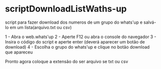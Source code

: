 # scriptDownloadListWaths-up
script para fazer download dos numeros de um grupo do whats'up e salvá-lo em um lista(arquivo.txt ou csv)


1 - Abra o web.whats'up
2 - Aperte F12 ou abra o console do navegador
3 - Insira o código do script e aperte enter (deverá aparecer um botão de download)
4 - Escolha o grupo do whats'up e clique no botão download que apareceu

Pronto agora coloque a extensão do ser arquivo se txt ou csv
